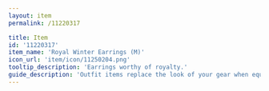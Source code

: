 ```yaml
---
layout: item
permalink: /11220317

title: Item
id: '11220317'
item_name: 'Royal Winter Earrings (M)'
icon_url: 'item/icon/11250204.png'
tooltip_description: 'Earrings worthy of royalty.'
guide_description: 'Outfit items replace the look of your gear when equipped.'
---
```

